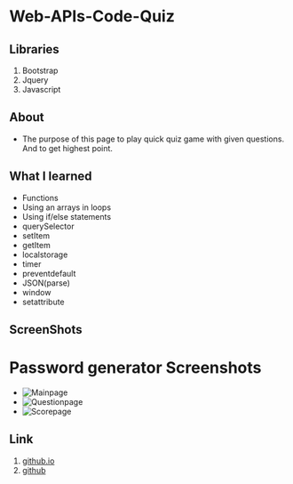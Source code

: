 # Web-APIs-Code-Quiz


## Libraries
1. Bootstrap
2. Jquery
3. Javascript

## About
- The purpose of this page to play quick quiz game with given questions. And to get highest point.

## What I learned
- Functions
- Using an arrays in loops
- Using if/else statements
- querySelector
- setItem
- getItem
- localstorage
- timer
- preventdefault
- JSON(parse)
- window
- setattribute

## ScreenShots

# Password generator Screenshots
- ![Mainpage](./assets/MainPage.jpg)
- ![Questionpage](./assets/Questionanswerswithtimer.jpg)
- ![Scorepage](./assets/Highscores.jpg)


## Link
1. [github.io](https://tolgas92.github.io/Web-APIs-Code-Quiz/)
2. [github](https://github.com/TolgaS92/Web-APIs-Code-Quiz)